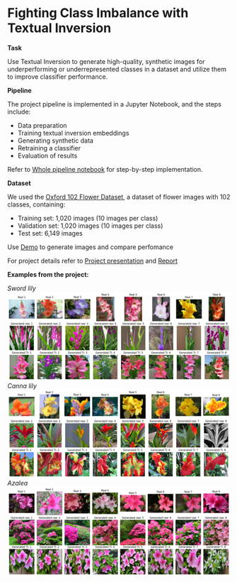 # **Fighting Class Imbalance with Textual Inversion**

**Task**

Use Textual Inversion to generate high-quality, synthetic images for underperforming or underrepresented classes in a dataset and utilize them to improve classifier performance.

**Pipeline**

The project pipeline is implemented in a Jupyter Notebook, and the steps include:
- Data preparation
- Training textual inversion embeddings
- Generating synthetic data
- Retraining a classifier
- Evaluation of results

Refer to [Whole pipeline notebook](Whole%20pipeline.ipynb) for step-by-step implementation.

**Dataset**

We used the [Oxford 102 Flower Dataset](https://www.robots.ox.ac.uk/~vgg/data/flowers/102/), a dataset of flower images with 102 classes, containing:
- Training set: 1,020 images (10 images per class)
- Validation set: 1,020 images (10 images per class)
- Test set: 6,149 images


Use [Demo](https://colab.research.google.com/drive/1O8DJlM2cDOEWDLV9sLvoHXk4fTeywnxd?usp=sharing) to generate images and compare perfomance

For project details refer to [Project presentation](Project_presentation.pdf) and [Report](Report.pdf) 

**Examples from the project:**

*Sword lily*
![Sword lily](images/sword%20lily%2050%20gen.png)
*Canna lily*
![Canna lily](images/canna%20lily%2050%20gen.png)
*Azalea*
![Azalea](images/azalea%2050%20gen.png)
